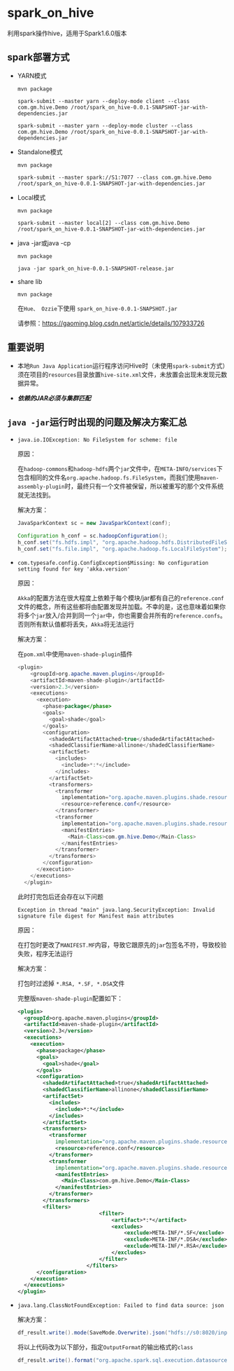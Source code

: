 # spark_on_hive

利用spark操作hive，适用于Spark1.6.0版本

## spark部署方式

- YARN模式

  `mvn package`
  
  `spark-submit --master yarn --deploy-mode client --class com.gm.hive.Demo /root/spark_on_hive-0.0.1-SNAPSHOT-jar-with-dependencies.jar`
  
  `spark-submit --master yarn --deploy-mode cluster --class com.gm.hive.Demo /root/spark_on_hive-0.0.1-SNAPSHOT-jar-with-dependencies.jar`

- Standalone模式

  `mvn package`
  
  `spark-submit --master spark://S1:7077 --class com.gm.hive.Demo /root/spark_on_hive-0.0.1-SNAPSHOT-jar-with-dependencies.jar`
  
- Local模式

  `mvn package`
  
  `spark-submit --master local[2] --class com.gm.hive.Demo /root/spark_on_hive-0.0.1-SNAPSHOT-jar-with-dependencies.jar`

- java -jar或java -cp
 
  `mvn package`
  
  `java -jar spark_on_hive-0.0.1-SNAPSHOT-release.jar`

- share lib 
 
  `mvn package`
  
  在`Hue、 Ozzie`下使用 `spark_on_hive-0.0.1-SNAPSHOT.jar`

  请参照：https://gaoming.blog.csdn.net/article/details/107933726 

## 重要说明

- 本地`Run Java Application`运行程序访问Hive时（未使用`spark-submit`方式）须在项目的`resources`目录放置`hive-site.xml`文件，未放置会出现未发现元数据异常。


- ***依赖的JAR必须与集群匹配***

## `java -jar`运行时出现的问题及解决方案汇总

- `java.io.IOException: No FileSystem for scheme: file`
  
    原因：
    
    在`hadoop-commons`和`hadoop-hdfs`两个`jar`文件中，在`META-INFO/services`下包含相同的文件名`org.apache.hadoop.fs.FileSystem`，而我们使用`maven-assembly-plugin`时，最终只有一个文件被保留，所以被重写的那个文件系统就无法找到。

    解决方案：
    ```java
    JavaSparkContext sc = new JavaSparkContext(conf);
    
    Configuration h_conf = sc.hadoopConfiguration();
    h_conf.set("fs.hdfs.impl", "org.apache.hadoop.hdfs.DistributedFileSystem");
    h_conf.set("fs.file.impl", "org.apache.hadoop.fs.LocalFileSystem");
    ```

- `com.typesafe.config.ConfigException$Missing: No configuration setting found for key 'akka.version'`
  
    原因：
    
    `Akka`的配置方法在很大程度上依赖于每个模块/jar都有自己的`reference.conf`文件的概念，所有这些都将由配置发现并加载。不幸的是，这也意味着如果你将多个`jar`放入/合并到同一个`jar`中，你也需要合并所有的`reference.confs`。否则所有默认值都将丢失，`Akka`将无法运行

    解决方案：
    
    在`pom.xml`中使用`maven-shade-plugin`插件
    
    ```java
    <plugin>
        <groupId>org.apache.maven.plugins</groupId>
        <artifactId>maven-shade-plugin</artifactId>
        <version>2.3</version>
        <executions>
          <execution>
            <phase>package</phase>
            <goals>
              <goal>shade</goal>
            </goals>
            <configuration>
              <shadedArtifactAttached>true</shadedArtifactAttached>
              <shadedClassifierName>allinone</shadedClassifierName>
              <artifactSet>
                <includes>
                  <include>*:*</include>
                </includes>
              </artifactSet>
              <transformers>
                <transformer
                  implementation="org.apache.maven.plugins.shade.resource.AppendingTransformer">
                  <resource>reference.conf</resource>
                </transformer>
                <transformer
                  implementation="org.apache.maven.plugins.shade.resource.ManifestResourceTransformer">
                  <manifestEntries>
                    <Main-Class>com.gm.hive.Demo</Main-Class>
                  </manifestEntries>
                </transformer>
              </transformers>
            </configuration>
          </execution>
        </executions>
      </plugin>
    ``` 

    此时打完包后还会存在以下问题
    ``` 
    Exception in thread "main" java.lang.SecurityException: Invalid signature file digest for Manifest main attributes
    ``` 
    
    原因：
    
    在打包时更改了`MANIFEST.MF`内容，导致它跟原先的`jar`包签名不符，导致校验失败，程序无法运行

    解决方案：

    打包时过滤掉 `*.RSA, *.SF, *.DSA`文件

    完整版`maven-shade-plugin`配置如下：
    ```xml 
    <plugin>
      <groupId>org.apache.maven.plugins</groupId>
      <artifactId>maven-shade-plugin</artifactId>
      <version>2.3</version>
      <executions>
        <execution>
          <phase>package</phase>
          <goals>
            <goal>shade</goal>
          </goals>
          <configuration>
            <shadedArtifactAttached>true</shadedArtifactAttached>
            <shadedClassifierName>allinone</shadedClassifierName>
            <artifactSet>
              <includes>
                <include>*:*</include>
              </includes>
            </artifactSet>
            <transformers>
              <transformer
                implementation="org.apache.maven.plugins.shade.resource.AppendingTransformer">
                <resource>reference.conf</resource>
              </transformer>
              <transformer
                implementation="org.apache.maven.plugins.shade.resource.ManifestResourceTransformer">
                <manifestEntries>
                  <Main-Class>com.gm.hive.Demo</Main-Class>
                </manifestEntries>
              </transformer>
            </transformers>
            <filters>
                              <filter>
                                  <artifact>*:*</artifact>
                                  <excludes>
                                      <exclude>META-INF/*.SF</exclude>
                                      <exclude>META-INF/*.DSA</exclude>
                                      <exclude>META-INF/*.RSA</exclude>
                                  </excludes>
                              </filter>
                          </filters>
          </configuration>
        </execution>
      </executions>
    </plugin>
    ```

- `java.lang.ClassNotFoundException: Failed to find data source: json`   

    解决方案：
    ```java
    df_result.write().mode(SaveMode.Overwrite).json("hdfs://s0:8020/input/df_result");
    ```
    将以上代码改为以下部分，指定`OutputFormat`的输出格式的`class`
    ```java
    df_result.write().format("org.apache.spark.sql.execution.datasources.json.JsonFileFormat").mode(SaveMode.Overwrite).save("hdfs://s0:8020/input/df_result");
    ```




